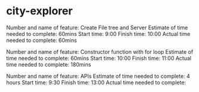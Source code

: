 # city-explorer

Number and name of feature: Create File tree and Server
Estimate of time needed to complete: 60mins
Start time: 9:00
Finish time: 10:00
Actual time needed to complete: 60mins

Number and name of feature: Constructor function with for loop
Estimate of time needed to complete: 60mins
Start time: 10:00
Finish time: 11:00
Actual time needed to complete: 180mins

Number and name of feature: APIs
Estimate of time needed to complete: 4 hours
Start time: 9:30
Finish time: 13:00
Actual time needed to complete: 